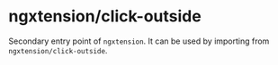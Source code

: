 # ngxtension/click-outside

Secondary entry point of `ngxtension`. It can be used by importing from `ngxtension/click-outside`.
